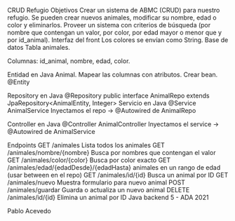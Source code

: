 CRUD Refugio
Objetivos
Crear un sistema de ABMC (CRUD) para nuestro refugio.
Se pueden crear nuevos animales, modificar su nombre, edad o color y eliminarlos.
Proveer un sistema con criterios de búsqueda (por nombre que contengan un valor, por color, por edad mayor o menor que y por id_animal).
Interfaz del front
Los colores se envían como String.
Base de datos
Tabla animales.

Columnas: id_animal, nombre, edad, color.

Entidad en Java
Animal. Mapear las columnas con atributos. Crear bean. @Entity

Repository en Java
@Repository public interface AnimalRepo extends JpaRepository<AnimalEntity, Integer>
Servicio en Java
@Service AnimalService
Inyectamos el repo -> @Autowired de AnimalRepo

Controller en Java
@Controller AnimalController
Inyectamos el service -> @Autowired de AnimalService

Endpoints
GET /animales
Lista todos los animales
GET /animales/nombre/{nombre}
Busca por nombres que contengan el valor
GET /animales/color/{color}
Busca por color exacto
GET /animales/edad/{edadDesde}/{edadHasta}
animales en un rango de edad (usar between en el repo)
GET /animales/id/{id}
Busca un animal por ID
GET /animales/nuevo
Muestra formulario para nuevo animal
POST /animales/guardar
Guarda o actualiza un nuevo animal
DELETE /animales/id/{id}
Elimina un animal por ID
Java backend 5 - ADA 2021

Pablo Acevedo